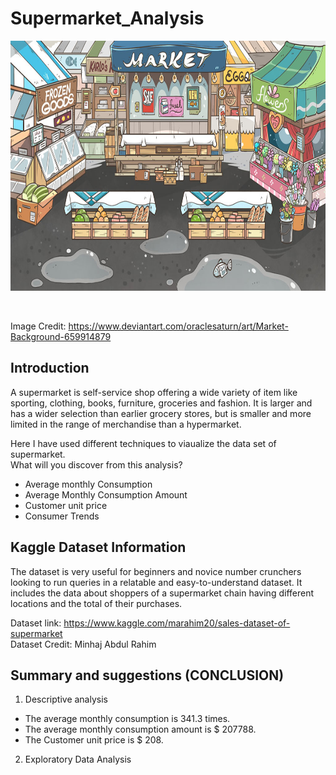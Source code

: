 # Supermarket_Analysis

<p align="center">
 <img src="market.jpg" width="700" height="400">
</p> <br>

Image Credit: https://www.deviantart.com/oraclesaturn/art/Market-Background-659914879

## Introduction
A supermarket is self-service shop offering a wide variety of item like sporting, clothing, books, furniture, groceries and fashion. It is larger and has a wider selection than earlier grocery stores, but is smaller and more limited in the range of merchandise than a hypermarket.

Here I have used different techniques to viaualize the data set of supermarket. <br>
What will you discover from this analysis?

- Average monthly Consumption
- Average Monthly Consumption Amount
- Customer unit price
- Consumer Trends

## Kaggle Dataset Information

The dataset is very useful for beginners and novice number crunchers looking to run queries in a relatable and easy-to-understand dataset. It includes the data about shoppers of a supermarket chain having different locations and the total of their purchases.

Dataset link: https://www.kaggle.com/marahim20/sales-dataset-of-supermarket <br>
Dataset Credit: Minhaj Abdul Rahim

## Summary and suggestions (CONCLUSION)

1. Descriptive analysis

- The average monthly consumption is 341.3 times.
- The average monthly consumption amount is $ 207788.
- The Customer unit price is $ 208.

2. Exploratory Data Analysis
